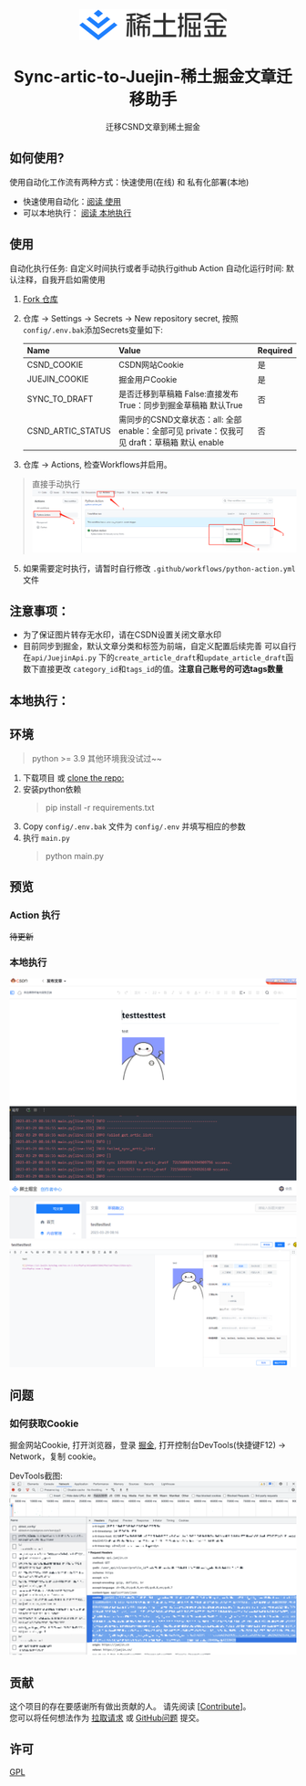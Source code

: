 <section align="center">
  <a href="https://github.com/Ylimhs/Sync-artic-to-Juejin" target="_blank">
    <img src="./doc/pic/logo.svg" alt="稀土掘金" width="260" />
  </a>
</section>

<h1 align="center">Sync-artic-to-Juejin-稀土掘金文章迁移助手</h1>

<p align="center">迁移CSND文章到稀土掘金</p>

## 如何使用?
使用自动化工作流有两种方式：快速使用(在线) 和 私有化部署(本地)

- 快速使用自动化：[阅读 使用](#使用)
- 可以本地执行： [阅读 本地执行](#本地执行)

## 使用

自动化执行任务: 自定义时间执行或者手动执行github Action
自动化运行时间: 默认注释，自我开启如需使用

1. [Fork 仓库](https://github.com/Ylimhs/Sync-artic-to-Juejin)

2. 仓库 -> Settings -> Secrets -> New repository secret, 按照`config/.env.bak`添加Secrets变量如下:

    | Name | Value                                                               | Required |
    |---------------------------------------------------------------------|----------| --- |
    | CSND_COOKIE | CSDN网站Cookie                                                        | 是        |
    | JUEJIN_COOKIE | 掘金用户Cookie                                                          | 是        |
    | SYNC_TO_DRAFT | 是否迁移到草稿箱 False:直接发布  True：同步到掘金草稿箱  默认True                          | 否        |
    | CSND_ARTIC_STATUS | 需同步的CSND文章状态：all: 全部 enable：全部可见 private：仅我可见 draft：草稿箱   默认 enable | 否        |


4. 仓库 -> Actions, 检查Workflows并启用。
> 直接手动执行
    ![img.png](./doc/pic/手动执行action1.png)
5. 如果需要定时执行，请暂时自行修改 `.github/workflows/python-action.yml` 文件


## 注意事项：
- 为了保证图片转存无水印，请在CSDN设置关闭文章水印
- 目前同步到掘金，默认文章分类和标签为前端，自定义配置后续完善 可以自行在`api/JuejinApi.py` 下的`create_article_draft`和`update_article_draft`函数下直接更改
`category_id`和`tags_id`的值。**注意自己账号的可选tags数量**

## 本地执行：
## 环境
> python >= 3.9  其他环境我没试过~~
1. 下载项目 或 [ clone the repo:](https://github.com/Ylimhs/Sync-artic-to-Juejin)
2. 安装python依赖
    > pip install -r requirements.txt
3. Copy `config/.env.bak` 文件为 `config/.env` 并填写相应的参数
4. 执行 `main.py`
   > python main.py

## 预览
### Action 执行
~~待更新~~

### 本地执行
![img.png](./doc/pic/img1.png)
![img.png](./doc/pic/img.png)
![img.png](./doc/pic/img2.png)
![img.png](./doc/pic/img3.png)
## 问题

### 如何获取Cookie

掘金网站Cookie, 打开浏览器，登录 [掘金](https://juejin.cn/), 打开控制台DevTools(快捷键F12) -> Network，复制 cookie。

DevTools截图:
<img width="1156" alt="getcookie" src="./doc/pic/getcookie.png">

## 贡献

这个项目的存在要感谢所有做出贡献的人。 请先阅读 [[Contribute](CONTRIBUTING.md)]。  
您可以将任何想法作为 [拉取请求](https://github.com/Ylimhs/Sync-artic-to-Juejin/pulls) 或 [GitHub问题](https://github.com/Ylimhs/Sync-artic-to-Juejin/issues) 提交。


## 许可

[GPL](./LICENSE)
